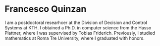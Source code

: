 # Francesco Quinzan

I am a postdoctoral researhcer at the Division of Decision and Control Systems at KTH. I obtained a Ph.D. in computer science from the Hasso Plattner, where I was supervised by Tobias Friderich. Previously, I studied mathematics at Roma Tre University, where I graduated with honors.
